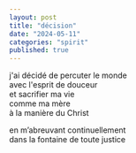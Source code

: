 ```yaml
---
layout: post
title: "décision"
date: "2024-05-11"
categories: "spirit"
published: true
---
```


j'ai décidé de percuter le monde  
avec l'esprit de douceur  
et sacrifier ma vie  
comme ma mère  
à la manière du Christ  

en m’abreuvant continuellement  
dans la fontaine de toute justice  
